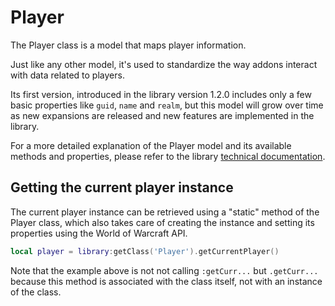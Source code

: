 # Player

The Player class is a model that maps player information.

Just like any other model, it's used to standardize the way addons interact 
with data related to players.

Its first version, introduced in the library version 1.2.0 includes only a few
basic properties like `guid`, `name` and `realm`, but this model will grow 
over time as new expansions are released and new features are implemented in 
the library.

For a more detailed explanation of the Player model and its available methods 
and properties, please refer to the library
[technical documentation](../../library-structure/luadocs#generated-docs).

## Getting the current player instance

The current player instance can be retrieved using a "static" method of the
Player class, which also takes care of creating the instance and setting its
properties using the World of Warcraft API.

```lua
local player = library:getClass('Player').getCurrentPlayer()
```

Note that the example above is not not calling `:getCurr...` but
`.getCurr...` because this method is associated with the class itself, not 
with an instance of the class.